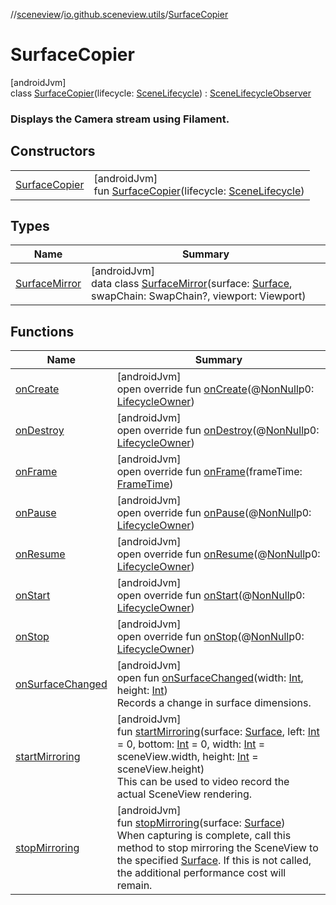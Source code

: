 //[sceneview](../../../index.md)/[io.github.sceneview.utils](../index.md)/[SurfaceCopier](index.md)

# SurfaceCopier

[androidJvm]\
class [SurfaceCopier](index.md)(lifecycle: [SceneLifecycle](../../io.github.sceneview/-scene-lifecycle/index.md)) : [SceneLifecycleObserver](../../io.github.sceneview/-scene-lifecycle-observer/index.md)

###  Displays the Camera stream using Filament.

## Constructors

| | |
|---|---|
| [SurfaceCopier](-surface-copier.md) | [androidJvm]<br>fun [SurfaceCopier](-surface-copier.md)(lifecycle: [SceneLifecycle](../../io.github.sceneview/-scene-lifecycle/index.md)) |

## Types

| Name | Summary |
|---|---|
| [SurfaceMirror](-surface-mirror/index.md) | [androidJvm]<br>data class [SurfaceMirror](-surface-mirror/index.md)(surface: [Surface](https://developer.android.com/reference/kotlin/android/view/Surface.html), swapChain: SwapChain?, viewport: Viewport) |

## Functions

| Name | Summary |
|---|---|
| [onCreate](index.md#139941652%2FFunctions%2F-1571379623) | [androidJvm]<br>open override fun [onCreate](index.md#139941652%2FFunctions%2F-1571379623)(@[NonNull](https://developer.android.com/reference/kotlin/androidx/annotation/NonNull.html)p0: [LifecycleOwner](https://developer.android.com/reference/kotlin/androidx/lifecycle/LifecycleOwner.html)) |
| [onDestroy](index.md#1057561704%2FFunctions%2F-1571379623) | [androidJvm]<br>open override fun [onDestroy](index.md#1057561704%2FFunctions%2F-1571379623)(@[NonNull](https://developer.android.com/reference/kotlin/androidx/annotation/NonNull.html)p0: [LifecycleOwner](https://developer.android.com/reference/kotlin/androidx/lifecycle/LifecycleOwner.html)) |
| [onFrame](on-frame.md) | [androidJvm]<br>open override fun [onFrame](on-frame.md)(frameTime: [FrameTime](../-frame-time/index.md)) |
| [onPause](index.md#187777572%2FFunctions%2F-1571379623) | [androidJvm]<br>open override fun [onPause](index.md#187777572%2FFunctions%2F-1571379623)(@[NonNull](https://developer.android.com/reference/kotlin/androidx/annotation/NonNull.html)p0: [LifecycleOwner](https://developer.android.com/reference/kotlin/androidx/lifecycle/LifecycleOwner.html)) |
| [onResume](index.md#-1807945979%2FFunctions%2F-1571379623) | [androidJvm]<br>open override fun [onResume](index.md#-1807945979%2FFunctions%2F-1571379623)(@[NonNull](https://developer.android.com/reference/kotlin/androidx/annotation/NonNull.html)p0: [LifecycleOwner](https://developer.android.com/reference/kotlin/androidx/lifecycle/LifecycleOwner.html)) |
| [onStart](index.md#1240777104%2FFunctions%2F-1571379623) | [androidJvm]<br>open override fun [onStart](index.md#1240777104%2FFunctions%2F-1571379623)(@[NonNull](https://developer.android.com/reference/kotlin/androidx/annotation/NonNull.html)p0: [LifecycleOwner](https://developer.android.com/reference/kotlin/androidx/lifecycle/LifecycleOwner.html)) |
| [onStop](index.md#487071706%2FFunctions%2F-1571379623) | [androidJvm]<br>open override fun [onStop](index.md#487071706%2FFunctions%2F-1571379623)(@[NonNull](https://developer.android.com/reference/kotlin/androidx/annotation/NonNull.html)p0: [LifecycleOwner](https://developer.android.com/reference/kotlin/androidx/lifecycle/LifecycleOwner.html)) |
| [onSurfaceChanged](../../io.github.sceneview/-scene-lifecycle-observer/on-surface-changed.md) | [androidJvm]<br>open fun [onSurfaceChanged](../../io.github.sceneview/-scene-lifecycle-observer/on-surface-changed.md)(width: [Int](https://kotlinlang.org/api/latest/jvm/stdlib/kotlin/-int/index.html), height: [Int](https://kotlinlang.org/api/latest/jvm/stdlib/kotlin/-int/index.html))<br>Records a change in surface dimensions. |
| [startMirroring](start-mirroring.md) | [androidJvm]<br>fun [startMirroring](start-mirroring.md)(surface: [Surface](https://developer.android.com/reference/kotlin/android/view/Surface.html), left: [Int](https://kotlinlang.org/api/latest/jvm/stdlib/kotlin/-int/index.html) = 0, bottom: [Int](https://kotlinlang.org/api/latest/jvm/stdlib/kotlin/-int/index.html) = 0, width: [Int](https://kotlinlang.org/api/latest/jvm/stdlib/kotlin/-int/index.html) = sceneView.width, height: [Int](https://kotlinlang.org/api/latest/jvm/stdlib/kotlin/-int/index.html) = sceneView.height)<br>This can be used to video record the actual SceneView rendering. |
| [stopMirroring](stop-mirroring.md) | [androidJvm]<br>fun [stopMirroring](stop-mirroring.md)(surface: [Surface](https://developer.android.com/reference/kotlin/android/view/Surface.html))<br>When capturing is complete, call this method to stop mirroring the SceneView to the specified [Surface](https://developer.android.com/reference/kotlin/android/view/Surface.html). If this is not called, the additional performance cost will remain. |

